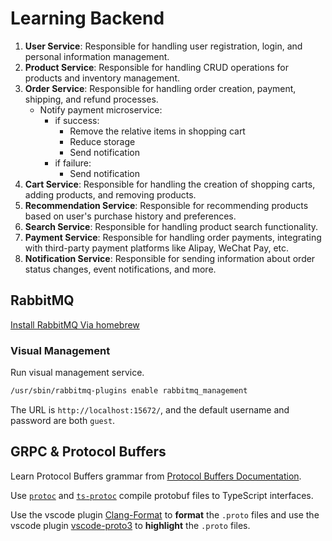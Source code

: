 # Learning Backend

1. **User Service**: Responsible for handling user registration, login, and personal information management.
2. **Product Service**: Responsible for handling CRUD operations for products and inventory management.
3. **Order Service**: Responsible for handling order creation, payment, shipping, and refund processes.
   - Notify payment microservice:
     - if success:
       - Remove the relative items in shopping cart
       - Reduce storage
       - Send notification
     - if failure:
       - Send notification
4. **Cart Service**: Responsible for handling the creation of shopping carts, adding products, and removing products.
5. **Recommendation Service**: Responsible for recommending products based on user's purchase history and preferences.
6. **Search Service**: Responsible for handling product search functionality.
7. **Payment Service**: Responsible for handling order payments, integrating with third-party payment platforms like Alipay, WeChat Pay, etc.
8. **Notification Service**: Responsible for sending information about order status changes, event notifications, and more.

## RabbitMQ

[Install RabbitMQ Via homebrew](https://www.rabbitmq.com/docs/install-homebrew)

### Visual Management

Run visual management service.

```bash
/usr/sbin/rabbitmq-plugins enable rabbitmq_management
```

The URL is `http://localhost:15672/`, and the default username and password are both `guest`.

## GRPC & Protocol Buffers

Learn Protocol Buffers grammar from [Protocol Buffers Documentation](https://protobuf.dev/).

Use [`protoc`](https://grpc.io/docs/protoc-installation/) and [`ts-protoc`](https://github.com/stephenh/ts-proto) compile protobuf files to TypeScript interfaces.

Use the vscode plugin [Clang-Format](https://marketplace.visualstudio.com/items?itemName=xaver.clang-format) to **format** the `.proto` files and use the vscode plugin [vscode-proto3](https://marketplace.visualstudio.com/items?itemName=zxh404.vscode-proto3) to **highlight** the `.proto` files.
